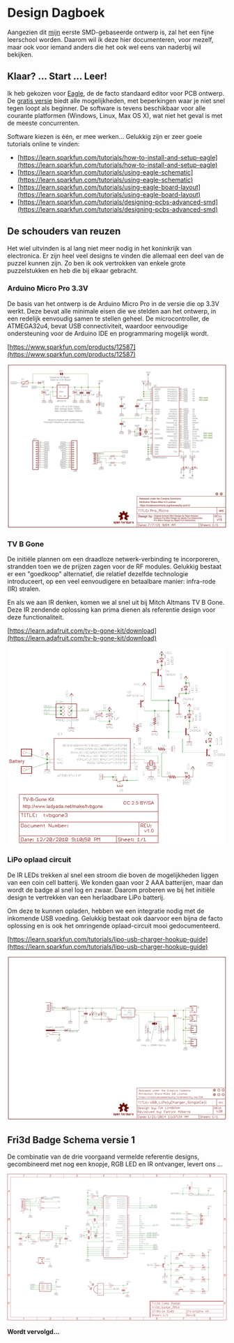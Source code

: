 # Design Dagboek

Aangezien dit [mijn](http://christophe.vg) eerste SMD-gebaseerde ontwerp is, zal het een fijne leerschool worden. Daarom wil ik deze hier documenteren, voor mezelf, maar ook voor iemand anders die het ook wel eens van naderbij wil bekijken.

## Klaar? ... Start ... Leer!

Ik heb gekozen voor
[Eagle](http://www.cadsoftusa.com/eagle-pcb-design-software/about-eagle/), de de facto standaard editor voor PCB ontwerp. De [gratis versie](http://www.cadsoftusa.com/download-eagle/freeware/) biedt alle mogelijkheden, met beperkingen waar je niet snel tegen loopt als beginner. De software is tevens beschikbaar voor alle courante platformen (Windows, Linux, Max OS X), wat niet het geval is met de meeste concurrenten.

Software kiezen is één, er mee werken... Gelukkig zijn er zeer goeie tutorials online te vinden:

* [https://learn.sparkfun.com/tutorials/how-to-install-and-setup-eagle](https://learn.sparkfun.com/tutorials/how-to-install-and-setup-eagle)
* [https://learn.sparkfun.com/tutorials/using-eagle-schematic](https://learn.sparkfun.com/tutorials/using-eagle-schematic)
* [https://learn.sparkfun.com/tutorials/using-eagle-board-layout](https://learn.sparkfun.com/tutorials/using-eagle-board-layout)
* [https://learn.sparkfun.com/tutorials/designing-pcbs-advanced-smd](https://learn.sparkfun.com/tutorials/designing-pcbs-advanced-smd)

## De schouders van reuzen

Het wiel uitvinden is al lang niet meer nodig in het koninkrijk van electronica. Er zijn heel veel designs te vinden die allemaal een deel van de puzzel kunnen zijn. Zo ben ik ook vertrokken van enkele grote puzzelstukken en heb die bij elkaar gebracht.

### Arduino Micro Pro 3.3V

De basis van het ontwerp is de Arduino Micro Pro in de versie die op 3.3V werkt. Deze bevat alle minimale eisen die we stelden aan het ontwerp, in een redelijk eenvoudig samen te stellen geheel. De microcontroller, de ATMEGA32u4, bevat USB connectiviteit, waardoor eenvoudige ondersteuning voor de Arduino IDE en programmaring mogelijk wordt.

[https://www.sparkfun.com/products/12587](https://www.sparkfun.com/products/12587)

![Arduino Micro Pro](media/arduino-micro-pro-schema.png)

### TV B Gone

De initiële plannen om een draadloze netwerk-verbinding te incorporeren, strandden toen we de prijzen zagen voor de RF modules. Gelukkig bestaat er een "goedkoop" alternatief, die relatief dezelfde technologie introduceert, op een veel eenvoudigere en betaalbare manier: infra-rode (IR) stralen.

En als we aan IR denken, komen we al snel uit bij Mitch Altmans TV B Gone. Deze IR zendende oplossing kan prima dienen als referentie design voor deze functionaliteit.

[https://learn.adafruit.com/tv-b-gone-kit/download](https://learn.adafruit.com/tv-b-gone-kit/download) 

![TV B Gone](media/tv-b-gone.png)

### LiPo oplaad circuit

De IR LEDs trekken al snel een stroom die boven de mogelijkheden liggen van een coin cell batterij. We konden gaan voor 2 AAA batterijen, maar dan wordt de badge al snel log en zwaar. Daarom proberen we bij het initiële design te vertrekken van een herlaadbare LiPo batterij.

Om deze te kunnen opladen, hebben we een integratie nodig met de inkomende USB voeding. Gelukkig bestaat ook daarvoor een bijna de facto oplossing en is ook het omringende oplaad-circuit mooi gedocumenteerd.

[https://learn.sparkfun.com/tutorials/lipo-usb-charger-hookup-guide](https://learn.sparkfun.com/tutorials/lipo-usb-charger-hookup-guide)

![USB LiPo Charger](media/usb-lipo-charger.png)

## Fri3d Badge Schema versie 1

De combinatie van de drie voorgaand vermelde referentie designs, gecombineerd met nog een knopje, RGB LED en IR ontvanger, levert ons ...

![Fri3d Badge Schema versie 1](media/fri3d-badge-v1.png)

**Wordt vervolgd...**
